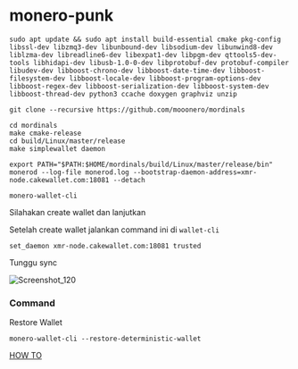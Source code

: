 # monero-punk


```
sudo apt update && sudo apt install build-essential cmake pkg-config libssl-dev libzmq3-dev libunbound-dev libsodium-dev libunwind8-dev liblzma-dev libreadline6-dev libexpat1-dev libpgm-dev qttools5-dev-tools libhidapi-dev libusb-1.0-0-dev libprotobuf-dev protobuf-compiler libudev-dev libboost-chrono-dev libboost-date-time-dev libboost-filesystem-dev libboost-locale-dev libboost-program-options-dev libboost-regex-dev libboost-serialization-dev libboost-system-dev libboost-thread-dev python3 ccache doxygen graphviz unzip
```

```
git clone --recursive https://github.com/mooonero/mordinals
```

```
cd mordinals
make cmake-release
cd build/Linux/master/release
make simplewallet daemon
```

```
export PATH="$PATH:$HOME/mordinals/build/Linux/master/release/bin"
monerod --log-file monerod.log --bootstrap-daemon-address=xmr-node.cakewallet.com:18081 --detach
```

```
monero-wallet-cli
```

Silahakan create wallet dan lanjutkan

Setelah create wallet jalankan command ini di `wallet-cli`

```
set_daemon xmr-node.cakewallet.com:18081 trusted
```
Tunggu sync

![Screenshot_120](https://user-images.githubusercontent.com/98658943/229365527-2849b4b5-53a2-4b20-ad9d-076642958bdc.png)




### Command

Restore Wallet

```
monero-wallet-cli --restore-deterministic-wallet
```



[HOW TO](https://mordinals.gitbook.io/handbook/wallet-commands)
